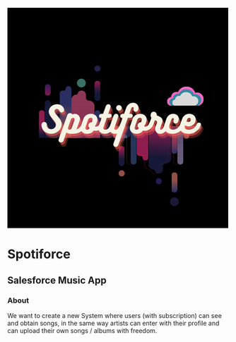 ![Spotiforce](https://github.com/SebastianMM-96/Spotiforce/blob/main/img/Spotiforce.png)

# Spotiforce
## Salesforce Music App

### About
We want to create a new System where users (with subscription) can see and obtain songs, in the same way artists can enter with their profile and can upload their own songs / albums with freedom.
